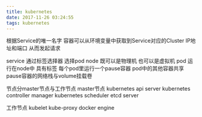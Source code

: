 ```yaml
---
title: kubernetes
date: 2017-11-26 03:24:55
tags: kubernetes
---
```


根据Service的唯一名字 容器可以从环境变量中获取到Service对应的Cluster IP地址和端口 从而发起请求

service 通过标签选择器 选择pod
node 既可以是物理机 也可以是虚拟机
pod 运行在node中 具有标签
每个pod里运行一个pause容器 pod中的其他容器共享 pause容器的网络栈与volume挂载卷

节点分master节点与工作节点
master节点
kubernetes api server
kubernetes controller manager
kubernetes scheduler
etcd server

工作节点
kubelet
kube-proxy
docker engine

